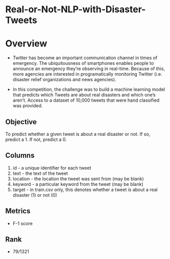 # Real-or-Not-NLP-with-Disaster-Tweets

# Overview
* Twitter has become an important communication channel in times of emergency.
The ubiquitousness of smartphones enables people to announce an emergency they’re observing in real-time. Because of this, more agencies are interested in programatically monitoring Twitter (i.e. disaster relief organizations and news agencies).

* In this competition, the challenge was to build a machine learning model that predicts which Tweets are about real disasters and which one’s aren’t. Access to a dataset of 10,000 tweets that were hand classified was provided. 

## Objective

To predict whether a given tweet is about a real disaster or not. If so, predict a 1. If not, predict a 0.

## Columns
1. id - a unique identifier for each tweet
2. text - the text of the tweet
3. location - the location the tweet was sent from (may be blank)
4. keyword - a particular keyword from the tweet (may be blank)
5. target - in train.csv only, this denotes whether a tweet is about a real disaster (1) or not (0)

## Metrics
* F-1 score

## Rank
* 79/1321

